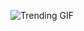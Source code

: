 ![Trending GIF](https://media4.giphy.com/media/v1.Y2lkPThiYjIxNzcyeWlrcGdwcnFvbzBsbnFsOHl2aDk4bncwbWtoajRvNnVxdmlrOWJrZiZlcD12MV9naWZzX3NlYXJjaCZjdD1n/YYKoJL28YtscdUTGWA/giphy.gif)
